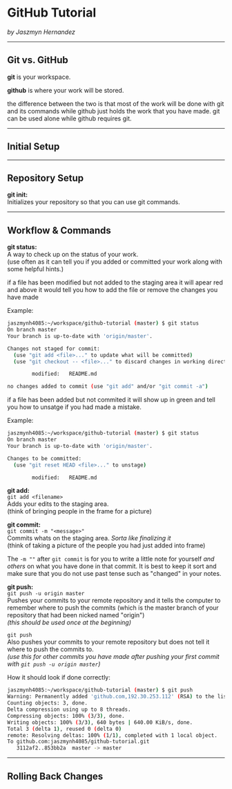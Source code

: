 # GitHub Tutorial

_by Jaszmyn Hernandez_

---
## Git vs. GitHub

**git** is your workspace.

**github** is where your work will be stored.

the difference between the two is that most of the work will be done with git and its commands while github just holds the work that you have made. git can be used alone while github requires git.


---
## Initial Setup



---
## Repository Setup

**git init:**  
Initializes your repository so that you can use git commands.



---
## Workflow & Commands

**git status:**  
A way to check up on the status of your work.  
(use often as it can tell you if you added or committed your work along with some helpful hints.)

if a file has been modified but not added to the staging area it will apear red and above it would tell you how to add the file or remove the changes you have made

Example:
```bash
jaszmynh4085:~/workspace/github-tutorial (master) $ git status
On branch master
Your branch is up-to-date with 'origin/master'.

Changes not staged for commit:
  (use "git add <file>..." to update what will be committed)
  (use "git checkout -- <file>..." to discard changes in working directory)

        modified:   README.md

no changes added to commit (use "git add" and/or "git commit -a")
```

if a file has been added but not commited it will show up in green and tell you how to unsatge if you had made a mistake. 

Example:
```bash
jaszmynh4085:~/workspace/github-tutorial (master) $ git status
On branch master
Your branch is up-to-date with 'origin/master'.

Changes to be committed:
  (use "git reset HEAD <file>..." to unstage)

        modified:   README.md
```

**git add:**  
`git add <filename>`  
Adds your edits to the staging area.  
(think of bringing people in the frame for a picture)


**git commit:**  
`git commit -m "<message>"`  
Commits whats on the staging area. _Sorta like finalizing it_  
(think of taking a picture of the people you had just added into frame)

The `-m ""` after `git commit` is for you to write a little note for yourself _and others_ on what you have done in that commit. It is best to keep it sort and make sure that you do not use past tense such as "changed" in your notes.


**git push:**  
`git push -u origin master`  
Pushes your commits to your remote repository and it tells the computer to remember where to push the commits (which is the master branch of your repository that had been nicked named "origin")  
_(this should be used once at the beginning)_

`git push`  
Also pushes your commits to your remote repository but does not tell it where to push the commits to.  
_(use this for other commits you have made after pushing your first commit with `git push -u origin master`)_

How it should look if done correctly:
```bash
jaszmynh4085:~/workspace/github-tutorial (master) $ git push
Warning: Permanently added 'github.com,192.30.253.112' (RSA) to the list of known hosts.
Counting objects: 3, done.
Delta compression using up to 8 threads.
Compressing objects: 100% (3/3), done.
Writing objects: 100% (3/3), 640 bytes | 640.00 KiB/s, done.
Total 3 (delta 1), reused 0 (delta 0)
remote: Resolving deltas: 100% (1/1), completed with 1 local object.
To github.com:jaszmynh4085/github-tutorial.git
   3112af2..853bb2a  master -> master
```

---
## Rolling Back Changes
